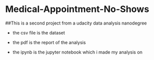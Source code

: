 # Medical-Appointment-No-Shows

##This is a second project from a udacity data analysis nanodegree

- the csv file is the dataset

- the pdf is the report of the analysis

- the ipynb is the jupyter notebook which i made my analysis on
